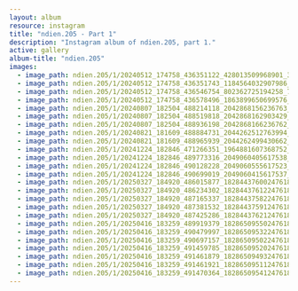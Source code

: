 ```yaml
---
layout: album
resource: instagram
title: "ndien.205 - Part 1"
description: "Instagram album of ndien.205, part 1."
active: gallery
album-title: "ndien.205"
images:
  - image_path: ndien.205/1/20240512_174758_436351122_428013509968901_314200927198893975_n.jpg
  - image_path: ndien.205/1/20240512_174758_436351743_1184564032907986_293312149050631635_n.jpg
  - image_path: ndien.205/1/20240512_174758_436546754_802362725194258_7283946454606405156_n.jpg
  - image_path: ndien.205/1/20240512_174758_436578496_1863899650699576_3683585956510254863_n.jpg
  - image_path: ndien.205/1/20240807_182504_488214118_2042868156236763_282384435469030213_n.jpg
  - image_path: ndien.205/1/20240807_182504_488519818_2042868162903429_3388365374802250184_n.jpg
  - image_path: ndien.205/1/20240807_182504_488936198_2042868166236762_5245487089671053119_n.jpg
  - image_path: ndien.205/1/20240821_181609_488884731_2044262512763994_3943218996157047583_n.jpg
  - image_path: ndien.205/1/20240821_181609_488965939_2044262499430662_7295358185028384840_n.jpg
  - image_path: ndien.205/1/20241224_182846_471266351_1964881607368752_6322935752071244505_n.jpg
  - image_path: ndien.205/1/20241224_182846_489773316_2049060405617538_4012683219957192132_n.jpg
  - image_path: ndien.205/1/20241224_182846_490128228_2049060555617523_6002413720510578163_n.jpg
  - image_path: ndien.205/1/20241224_182846_490699019_2049060415617537_1593871791967426304_n.jpg
  - image_path: ndien.205/1/20250327_184920_486015877_18284437600247618_486445842056860211_n.jpg
  - image_path: ndien.205/1/20250327_184920_486234302_18284437612247618_4312636153660344285_n.jpg
  - image_path: ndien.205/1/20250327_184920_487165337_18284437582247618_3399788544897130474_n.jpg
  - image_path: ndien.205/1/20250327_184920_487381532_18284437591247618_370207027328280829_n.jpg
  - image_path: ndien.205/1/20250327_184920_487425286_18284437621247618_398865961649423966_n.jpg
  - image_path: ndien.205/1/20250416_183259_489919379_18286509550247618_7473099413267703449_n.jpg
  - image_path: ndien.205/1/20250416_183259_490479997_18286509532247618_477136178615854497_n.jpg
  - image_path: ndien.205/1/20250416_183259_490697157_18286509502247618_1735899181120822600_n.jpg
  - image_path: ndien.205/1/20250416_183259_491459785_18286509520247618_2362043078486527161_n.jpg
  - image_path: ndien.205/1/20250416_183259_491461879_18286509493247618_3972442355910961949_n.jpg
  - image_path: ndien.205/1/20250416_183259_491461921_18286509511247618_5137209523416507170_n.jpg
  - image_path: ndien.205/1/20250416_183259_491470364_18286509541247618_8368888933170088148_n.jpg
---
```

